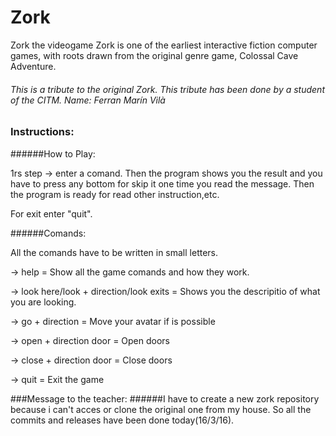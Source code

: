 # Zork
Zork the videogame
Zork is one of the earliest interactive fiction computer games, with roots drawn from the original genre game, Colossal Cave Adventure.

###### This is a tribute to the original Zork. This tribute has been done by a student of the CITM. Name: Ferran Marín Vilà

### Instructions:
######How to Play:

1rs step -> enter a comand. Then the program shows you the result and you have to press any bottom
for skip it one time you read the message. Then the program is ready for read other instruction,etc.

For exit enter "quit".


######Comands:

All the comands have to be written in small letters.

-> help = Show all the game comands and how they work.

-> look here/look + direction/look exits = Shows you the descripitio of what you are looking.

-> go + direction = Move your avatar if is possible

-> open + direction door = Open doors 

-> close + direction door = Close doors

-> quit = Exit the game

###Message to the teacher:
######I have to create a new zork repository because i can't acces or clone the original one from my house. So all the commits and releases have been done today(16/3/16).


